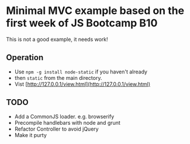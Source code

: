 # Minimal MVC example based on the first week of JS Bootcamp B10

This is not a good example, it needs work!

## Operation

- Use `npm -g install node-static` if you haven't already
- then `static` from the main directory.
- Vist [http://127.0.0.1/view.html](http://127.0.0.1/view.html)

## TODO

- Add a CommonJS loader. e.g. browserify
- Precompile handlebars with node and grunt
- Refactor Controller to avoid jQuery
- Make it purty

